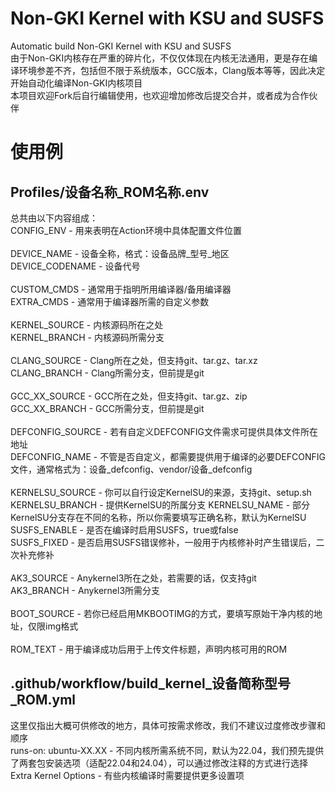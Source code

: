 # Non-GKI Kernel with KSU and SUSFS
Automatic build Non-GKI Kernel with KSU and SUSFS<br>
由于Non-GKI内核存在严重的碎片化，不仅仅体现在内核无法通用，更是存在编译环境参差不齐，包括但不限于系统版本，GCC版本，Clang版本等等，因此决定开始自动化编译Non-GKI内核项目<br>
本项目欢迎Fork后自行编辑使用，也欢迎增加修改后提交合并，或者成为合作伙伴

# 使用例
## Profiles/设备名称_ROM名称.env
总共由以下内容组成：<br>
CONFIG_ENV - 用来表明在Action环境中具体配置文件位置<br>
<br>
DEVICE_NAME - 设备全称，格式：设备品牌_型号_地区<br>
DEVICE_CODENAME - 设备代号<br>
<br>
CUSTOM_CMDS - 通常用于指明所用编译器/备用编译器<br>
EXTRA_CMDS - 通常用于编译器所需的自定义参数<br>
<br>
KERNEL_SOURCE - 内核源码所在之处<br>
KERNEL_BRANCH - 内核源码所需分支<br>
<br>
CLANG_SOURCE - Clang所在之处，但支持git、tar.gz、tar.xz<br>
CLANG_BRANCH - Clang所需分支，但前提是git<br>
<br>
GCC_XX_SOURCE - GCC所在之处，但支持git、tar.gz、zip<br>
GCC_XX_BRANCH - GCC所需分支，但前提是git<br>
<br>
DEFCONFIG_SOURCE - 若有自定义DEFCONFIG文件需求可提供具体文件所在地址<br>
DEFCONFIG_NAME - 不管是否自定义，都需要提供用于编译的必要DEFCONFIG文件，通常格式为：设备_defconfig、vendor/设备_defconfig<br>
<br>
KERNELSU_SOURCE - 你可以自行设定KernelSU的来源，支持git、setup.sh
KERNELSU_BRANCH - 提供KernelSU的所属分支
KERNELSU_NAME - 部分KernelSU分支存在不同的名称，所以你需要填写正确名称，默认为KernelSU
<br>
SUSFS_ENABLE - 是否在编译时启用SUSFS，true或false<br>
SUSFS_FIXED - 是否启用SUSFS错误修补，一般用于内核修补时产生错误后，二次补充修补<br>
<br>
AK3_SOURCE - Anykernel3所在之处，若需要的话，仅支持git<br>
AK3_BRANCH - Anykernel3所需分支<br>
<br>
BOOT_SOURCE - 若你已经启用MKBOOTIMG的方式，要填写原始干净内核的地址，仅限img格式<br>
<br>
ROM_TEXT - 用于编译成功后用于上传文件标题，声明内核可用的ROM

## .github/workflow/build_kernel_设备简称型号_ROM.yml
这里仅指出大概可供修改的地方，具体可按需求修改，我们不建议过度修改步骤和顺序<br>
runs-on: ubuntu-XX.XX - 不同内核所需系统不同，默认为22.04，我们预先提供了两套包安装选项（适配22.04和24.04），可以通过修改注释的方式进行选择<br>
Extra Kernel Options - 有些内核编译时需要提供更多设置项
